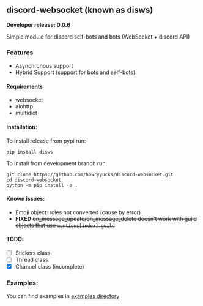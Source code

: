## discord-websocket (known as disws)

**Developer release: 0.0.6**

Simple module for discord self-bots and bots (WebSocket + discord API)

### Features

- Asynchronous support
- Hybrid Support (support for bots and self-bots)

#### Requirements

- websocket
- aiohttp
- multidict

#### Installation:

To install release from pypi run:

```commandline
pip install disws
```

To install from development branch run:

```commandline
git clone https://github.com/howryyucks/discord-websocket.git
cd discord-websocket
python -m pip install -e .
```

#### Known issues:

- Emoji object: roles not converted (cause by error)
- **FIXED** ~~on_message_update/on_message_delete doesn't work with guild objects that use `mentions[index].guild`~~

#### TODO:

- [ ] Stickers class
- [ ] Thread class
- [x] Channel class (incomplete)

### Examples:
You can find examples in [examples directory](/example)

